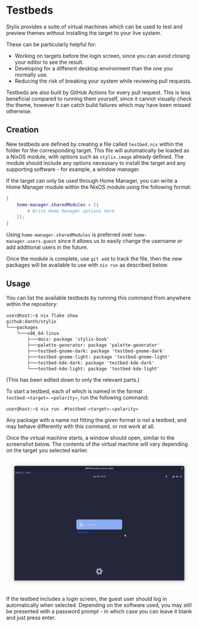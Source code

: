 # Testbeds

Stylix provides a suite of virtual machines which can be used to test and
preview themes without installing the target to your live system.

These can be particularly helpful for:

- Working on targets before the login screen, since you can avoid closing
  your editor to see the result.
- Developing for a different desktop environment than the one you normally use.
- Reducing the risk of breaking your system while reviewing pull requests.

Testbeds are also built by GitHub Actions for every pull request. This is less
beneficial compared to running them yourself, since it cannot visually check
the theme, however it can catch build failures which may have been missed
otherwise.

## Creation

New testbeds are defined by creating a file called `testbed.nix` within the
folder for the corresponding target. This file will automatically be loaded
as a NixOS module, with options such as `stylix.image` already defined.
The module should include any options necessary to install the target and
any supporting software - for example, a window manager.

If the target can only be used through Home Manager, you can write a
Home Manager module within the NixOS module using the following format:

```nix
{
    home-manager.sharedModules = [{
        # Write Home Manager options here
    }];
}
```

Using `home-manager.sharedModules` is preferred over `home-manager.users.guest`
since it allows us to easily change the username or add additional users in
the future.

Once the module is complete, use `git add` to track the file, then the new
packages will be available to use with `nix run` as described below.

## Usage

You can list the available testbeds by running this command from anywhere
within the repository:

```console
user@host:~$ nix flake show
github:danth/stylix
└───packages
    └───x86_64-linux
        ├───docs: package 'stylix-book'
        ├───palette-generator: package 'palette-generator'
        ├───testbed-gnome-dark: package 'testbed-gnome-dark'
        ├───testbed-gnome-light: package 'testbed-gnome-light'
        ├───testbed-kde-dark: package 'testbed-kde-dark'
        └───testbed-kde-light: package 'testbed-kde-light'
```

(This has been edited down to only the relevant parts.)

To start a testbed, each of which is named in the format
`testbed-«target»-«polarity»`, run the following command:

```console
user@host:~$ nix run .#testbed-«target»-«polarity»
```

Any package with a name not fitting the given format is not a testbed,
and may behave differently with this command, or not work at all.

Once the virtual machine starts, a window should open, similar to the screenshot
below. The contents of the virtual machine will vary depending on the target you
selected earlier.

![GDM login screen with a dark background color and showing a guest user](testbed-gnome-dark.png)

If the testbed includes a login screen, the guest user should log in
automatically when selected. Depending on the software used, you may still be
presented with a password prompt - in which case you can leave it blank and
just press enter.
